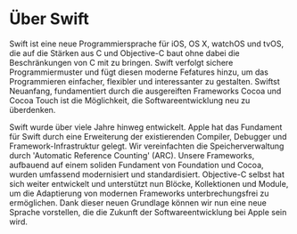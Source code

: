 # Über Swift

Swift ist eine neue Programmiersprache für iOS, OS X, watchOS und tvOS, die auf die Stärken aus C und Objective-C baut ohne dabei die Beschränkungen von C mit zu bringen. Swift verfolgt sichere Programmiermuster und fügt diesen moderne Fefatures hinzu, um das Programmieren einfacher, flexibler und interessanter zu gestalten. Swiftst Neuanfang, fundamentiert durch die ausgereiften Frameworks Cocoa und Cocoa Touch ist die Möglichkeit, die Softwareentwicklung neu zu überdenken.  

Swift wurde über viele Jahre hinweg entwickelt. Apple hat das Fundament für Swift durch eine Erweiterung der existierenden Compiler, Debugger und Framework-Infrastruktur gelegt. Wir vereinfachten die Speicherverwaltung durch 'Automatic Reference Counting' (ARC). Unsere Frameworks, aufbauend auf einem soliden Fundament von Foundation und Cocoa, wurden umfassend modernisiert und standardisiert. Objective-C selbst hat sich weiter entwickelt und unterstützt nun Blöcke, Kollektionen und Module, um die Adaptierung von modernen Frameworks unterbrechungsfrei zu ermöglichen. Dank dieser neuen Grundlage können wir nun eine neue Sprache vorstellen, die die Zukunft der Softwareentwicklung bei Apple sein wird.  

